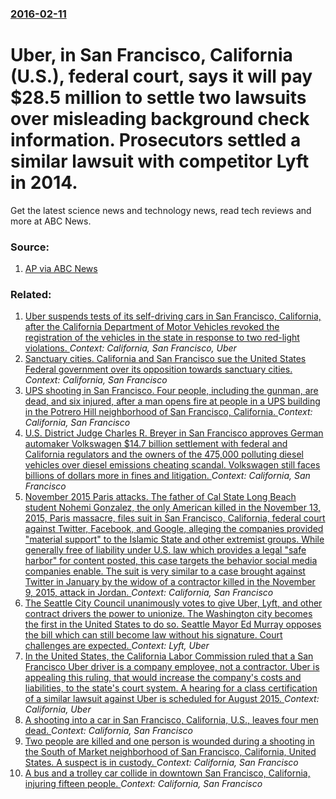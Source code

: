 ### [2016-02-11](/news/2016/02/11/index.md)

# Uber, in San Francisco, California (U.S.), federal court, says it will pay $28.5 million to settle two lawsuits over misleading background check information. Prosecutors settled a similar lawsuit with competitor Lyft in 2014. 

Get the latest science news and technology news, read tech reviews and more at ABC News.


### Source:

1. [AP via ABC News](http://abcnews.go.com/Technology/wireStory/uber-pay-285m-settle-safety-ad-lawsuits-36885628)

### Related:

1. [Uber suspends tests of its self-driving cars in San Francisco, California, after the California Department of Motor Vehicles revoked the registration of the vehicles in the state in response to two red-light violations. ](/news/2016/12/21/uber-suspends-tests-of-its-self-driving-cars-in-san-francisco-california-after-the-california-department-of-motor-vehicles-revoked-the-reg.md) _Context: California, San Francisco, Uber_
2. [Sanctuary cities. California and San Francisco sue the United States Federal government over its opposition towards sanctuary cities. ](/news/2017/08/14/sanctuary-cities-california-and-san-francisco-sue-the-united-states-federal-government-over-its-opposition-towards-sanctuary-cities.md) _Context: California, San Francisco_
3. [UPS shooting in San Francisco. Four people, including the gunman, are dead, and six injured, after a man opens fire at people in a UPS building in the Potrero Hill neighborhood of San Francisco, California. ](/news/2017/06/14/ups-shooting-in-san-francisco-four-people-including-the-gunman-are-dead-and-six-injured-after-a-man-opens-fire-at-people-in-a-ups-build.md) _Context: California, San Francisco_
4. [U.S. District Judge Charles R. Breyer in San Francisco approves German automaker Volkswagen $14.7 billion settlement with federal and California regulators and the owners of the 475,000 polluting diesel vehicles over diesel emissions cheating scandal. Volkswagen still faces billions of dollars more in fines and litigation. ](/news/2016/10/25/u-s-district-judge-charles-r-breyer-in-san-francisco-approves-german-automaker-volkswagen-14-7-billion-settlement-with-federal-and-califo.md) _Context: California, San Francisco_
5. [November 2015 Paris attacks. The father of Cal State Long Beach student Nohemi Gonzalez, the only American killed in the November 13, 2015, Paris massacre, files suit in San Francisco, California, federal court against Twitter, Facebook, and Google, alleging the companies provided "material support" to the Islamic State and other extremist groups. While generally free of liability under U.S. law which provides a legal "safe harbor" for content posted, this case targets the behavior social media companies enable. The suit is very similar to a case brought against Twitter in January by the widow of a contractor killed in the November 9, 2015, attack in Jordan. ](/news/2016/06/15/november-2015-paris-attacks-the-father-of-cal-state-long-beach-student-nohemi-gonzalez-the-only-american-killed-in-the-november-13-2015.md) _Context: California, San Francisco_
6. [The Seattle City Council unanimously votes to give Uber, Lyft, and other contract drivers the power to unionize. The Washington city becomes the first in the United States to do so. Seattle Mayor Ed Murray opposes the bill which can still become law without his signature. Court challenges are expected. ](/news/2015/12/14/the-seattle-city-council-unanimously-votes-to-give-uber-lyft-and-other-contract-drivers-the-power-to-unionize-the-washington-city-becomes.md) _Context: Lyft, Uber_
7. [In the United States, the California Labor Commission ruled that a San Francisco Uber driver is a company employee, not a contractor. Uber is appealing this ruling, that would increase the company's costs and liabilities, to the state's court system. A hearing for a class certification of a similar lawsuit against Uber is scheduled for August 2015. ](/news/2015/06/17/in-the-united-states-the-california-labor-commission-ruled-that-a-san-francisco-uber-driver-is-a-company-employee-not-a-contractor-uber-i.md) _Context: California, Uber_
8. [A shooting into a car in San Francisco, California, U.S., leaves four men dead. ](/news/2015/01/9/a-shooting-into-a-car-in-san-francisco-california-u-s-leaves-four-men-dead.md) _Context: California, San Francisco_
9. [Two people are killed and one person is wounded during a shooting in the South of Market neighborhood of San Francisco, California, United States. A suspect is in custody. ](/news/2013/07/12/two-people-are-killed-and-one-person-is-wounded-during-a-shooting-in-the-south-of-market-neighborhood-of-san-francisco-california-united-s.md) _Context: California, San Francisco_
10. [A bus and a trolley car collide in downtown San Francisco, California, injuring fifteen people. ](/news/2013/06/12/a-bus-and-a-trolley-car-collide-in-downtown-san-francisco-california-injuring-fifteen-people.md) _Context: California, San Francisco_
